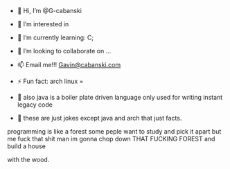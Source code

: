 - 👋 Hi, I’m @G-cabanski
- 👀 I’m interested in 
- 🌱 I’m currently learning: C;
- 💞️ I’m looking to collaborate on …
- 📫 Email me!!! Gavin@cabanski.com


- ⚡ Fun fact: arch linux = 
- 🤢 also java is a boiler plate driven language only used for writing instant legacy code
- 👹 these are just jokes except java and arch that just facts.



programming is like a forest some peple want to study and pick it apart
but me fuck that shit man im gonna chop down THAT FUCKING FOREST and build a house

with the wood.

<!---
G-cabanski/G-cabanski is a ✨ special ✨ repository because its `README.md` (this file) appears on your GitHub profile.
You can click the Preview link to take a look at your changes.
--->
